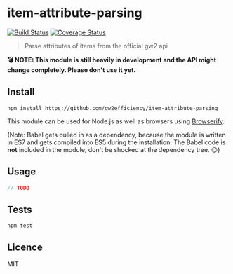 # item-attribute-parsing

[![Build Status](https://img.shields.io/travis/gw2efficiency/item-attribute-parsing.svg?style=flat-square)](https://travis-ci.org/gw2efficiency/item-attribute-parsing)
[![Coverage Status](https://img.shields.io/codecov/c/github/gw2efficiency/item-attribute-parsing/master.svg?style=flat-square)](https://codecov.io/github/gw2efficiency/item-attribute-parsing)

> Parse attributes of items from the official gw2 api

**:bomb: NOTE: This module is still heavily in development and the API might change completely. Please don't use it yet.**

## Install

```
npm install https://github.com/gw2efficiency/item-attribute-parsing
```

This module can be used for Node.js as well as browsers using [Browserify](https://github.com/substack/browserify-handbook#how-node_modules-works).

(Note: Babel gets pulled in as a dependency, because the module is written in ES7 and 
gets compiled into ES5 during the installation. The Babel code is **not** included in the module, 
don't be shocked at the dependency tree. :wink:)

## Usage

```js
// TODO
```

## Tests

```
npm test
```

## Licence

MIT
